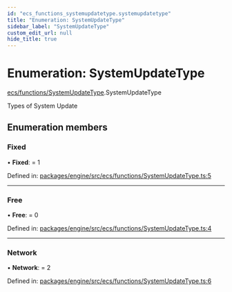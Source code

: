 ```yaml
---
id: "ecs_functions_systemupdatetype.systemupdatetype"
title: "Enumeration: SystemUpdateType"
sidebar_label: "SystemUpdateType"
custom_edit_url: null
hide_title: true
---
```


# Enumeration: SystemUpdateType

[ecs/functions/SystemUpdateType](../modules/ecs_functions_systemupdatetype.md).SystemUpdateType

Types of System Update

## Enumeration members

### Fixed

• **Fixed**: = 1

Defined in: [packages/engine/src/ecs/functions/SystemUpdateType.ts:5](https://github.com/xr3ngine/xr3ngine/blob/716a06460/packages/engine/src/ecs/functions/SystemUpdateType.ts#L5)

___

### Free

• **Free**: = 0

Defined in: [packages/engine/src/ecs/functions/SystemUpdateType.ts:4](https://github.com/xr3ngine/xr3ngine/blob/716a06460/packages/engine/src/ecs/functions/SystemUpdateType.ts#L4)

___

### Network

• **Network**: = 2

Defined in: [packages/engine/src/ecs/functions/SystemUpdateType.ts:6](https://github.com/xr3ngine/xr3ngine/blob/716a06460/packages/engine/src/ecs/functions/SystemUpdateType.ts#L6)
